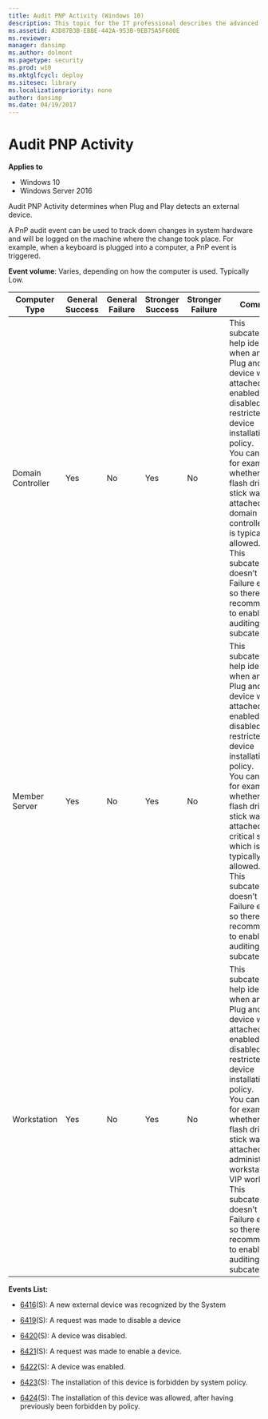 ```yaml
---
title: Audit PNP Activity (Windows 10)
description: This topic for the IT professional describes the advanced security audit policy setting, Audit PNP Activity, which determines when plug and play detects an external device.
ms.assetid: A3D87B3B-EBBE-442A-953B-9EB75A5F600E
ms.reviewer: 
manager: dansimp
ms.author: dolmont
ms.pagetype: security
ms.prod: w10
ms.mktglfcycl: deploy
ms.sitesec: library
ms.localizationpriority: none
author: dansimp
ms.date: 04/19/2017
---
```


# Audit PNP Activity

**Applies to**
-   Windows 10
-   Windows Server 2016


Audit PNP Activity determines when Plug and Play detects an external device.

A PnP audit event can be used to track down changes in system hardware and will be logged on the machine where the change took place. For example, when a keyboard is plugged into a computer, a PnP event is triggered.

**Event volume**: Varies, depending on how the computer is used. Typically Low.

| Computer Type     | General Success | General Failure | Stronger Success | Stronger Failure | Comments                                                                                                                                                                                                                                                                                                                                                                                                                                  |
|-------------------|-----------------|-----------------|------------------|------------------|-------------------------------------------------------------------------------------------------------------------------------------------------------------------------------------------------------------------------------------------------------------------------------------------------------------------------------------------------------------------------------------------------------------------------------------------|
| Domain Controller | Yes             | No              | Yes              | No               | This subcategory will help identify when and which Plug and Play device was attached, enabled, disabled or restricted by device installation policy. <br>You can track, for example, whether a USB flash drive or stick was attached to a domain controller, which is typically not allowed. <br>This subcategory doesn’t have Failure events, so there is no recommendation to enable Failure auditing for this subcategory. |
| Member Server     | Yes             | No              | Yes              | No               | This subcategory will help identify when and which Plug and Play device was attached, enabled, disabled or restricted by device installation policy. <br>You can track, for example, whether a USB flash drive or stick was attached to a critical server, which is typically not allowed. <br>This subcategory doesn’t have Failure events, so there is no recommendation to enable Failure auditing for this subcategory.   |
| Workstation       | Yes             | No              | Yes              | No               | This subcategory will help identify when and which Plug and Play device was attached, enabled, disabled or restricted by device installation policy. <br>You can track, for example, whether a USB flash drive or stick was attached to an administrative workstation or VIP workstation. <br>This subcategory doesn’t have Failure events, so there is no recommendation to enable Failure auditing for this subcategory.    |

**Events List:**

-   [6416](event-6416.md)(S): A new external device was recognized by the System

-   [6419](event-6419.md)(S): A request was made to disable a device

-   [6420](event-6420.md)(S): A device was disabled.

-   [6421](event-6421.md)(S): A request was made to enable a device.

-   [6422](event-6422.md)(S): A device was enabled.

-   [6423](event-6423.md)(S): The installation of this device is forbidden by system policy.

-   [6424](event-6424.md)(S): The installation of this device was allowed, after having previously been forbidden by policy.


